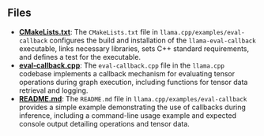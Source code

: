 
## Files
- **[CMakeLists.txt](eval-callback/CMakeLists.txt.driver.md)**: The `CMakeLists.txt` file in `llama.cpp/examples/eval-callback` configures the build and installation of the `llama-eval-callback` executable, links necessary libraries, sets C++ standard requirements, and defines a test for the executable.
- **[eval-callback.cpp](eval-callback/eval-callback.cpp.driver.md)**: The `eval-callback.cpp` file in the `llama.cpp` codebase implements a callback mechanism for evaluating tensor operations during graph execution, including functions for tensor data retrieval and logging.
- **[README.md](eval-callback/README.md.driver.md)**: The `README.md` file in `llama.cpp/examples/eval-callback` provides a simple example demonstrating the use of callbacks during inference, including a command-line usage example and expected console output detailing operations and tensor data.
